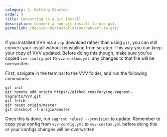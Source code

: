 ```yaml
---
category: 2. Getting Started
order: 4
title: Converting to a Git Install
description: Convert a non-git install to use git.
permalink: /docs/en-US/installation/convert-to-git/
---
```


If you installed VVV via a `zip` download rather than using `git`, you can still convert your install without reinstalling from scratch. This way you can keep your copy of VVV updated. Before doing this though, make sure you've copied `vvv-config.yml` to `vvv-custom.yml`, any changes to that file will be overwritten.

First, navigate in the terminal to the VVV folder, and run the following commands:

```shell
git init
git remote add origin https://github.com/Varying-Vagrant-Vagrants/VVV.git
git fetch
git reset origin/master
git checkout -f origin/master
```

Once this is done, run `vagrant reload --provision` to update. Remember to copy your config from `vvv-config.yml` to `vvv-custom.yml` before doing this or your configs changes will be overwritten.
